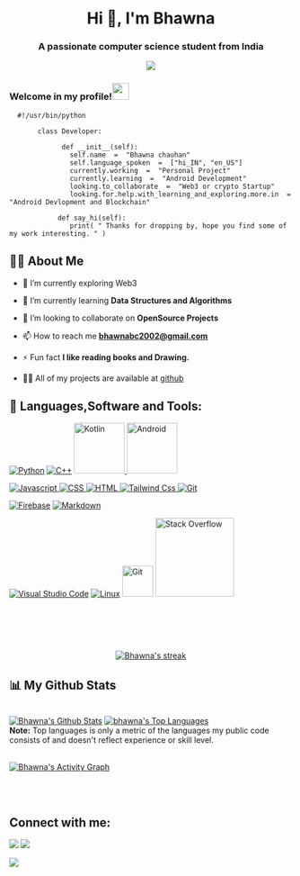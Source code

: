 <h1 align="center">Hi 👋, I'm Bhawna</h1>
<h3 align="center">A passionate computer science student from India</h3>

<p align="center">
  <img src="https://komarev.com/ghpvc/?username=vivek9patel&color=blueviolet&style=flat">
</p>

<h3> 
     Welcome in my profile!<img src="https://emojis.slackmojis.com/emojis/images/1531849430/4246/blob-sunglasses.gif?1531849430" width="30" />
</h3>

<p>

      #!/usr/bin/python

           class Developer:

                 def __init__(self):
                   self.name  =  "Bhawna chauhan"
                   self.language_spoken  =  ["hi_IN", "en_US"]
                   currently.working  =  "Personal Project"
                   currently.learning  =  "Android Development"
                   looking.to_collaborate  =  "Web3 or crypto Startup"
                   looking.for.help.with_learning_and_exploring.more.in  =  "Android Devlopment and Blockchain"
        
                def say_hi(self):
                   print( " Thanks for dropping by, hope you find some of my work interesting. " )


</p>


<!--
----------------------------------------------------
-->
## 🙋‍♂️ About Me

- 🔭 I’m currently exploring Web3

- 🌱 I’m currently learning **Data Structures and Algorithms**

- 👯 I’m looking to collaborate on **OpenSource Projects**

- 📫 How to reach me **bhawnabc2002@gmail.com**

- ⚡ Fun fact **I like reading books and Drawing.**

- 👨‍💻 All of my projects are available at [github](https://github.com/Bhawna1203?tab=repositories)


## 🚀 Languages,Software and Tools:

<p>

<a href="#"><img alt="Python" src="http://img.shields.io/badge/-Python-3776AB?style=for-the-badge&logo=python&logoColor=ffffff"></a>
<a href="#"><img alt="C++" src="https://img.shields.io/badge/C%2B%2B-00599C?style=for-the-badge&logo=c%2B%2B&logoColor=white"></a>
<a href="#"><img alt="Kotlin" src="https://img.shields.io/badge/Kotlin-0095D5?&style=for-the-badge&logo=kotlin&logoColor=white" width="90" >
<a href="#"><img alt="Android" src="https://img.shields.io/badge/Android-3DDC84?style=for-the-badge&logo=android&logoColor=white" width="90" ></a><br>

<a href="#"><img alt="Javascript" src="https://img.shields.io/badge/-JavaScript-%23F7DF1C?style=for-the-badge&logo=javascript&logoColor=000000&labelColor=%23F7DF1C&color=%23FFCE5A">
<a href="#"><img alt="CSS" src="https://img.shields.io/badge/-CSS3-%231572B6?style=for-the-badge&logo=css3">
<a href="#"><img alt="HTML" src="https://img.shields.io/badge/-HTML5-%23E44D27?style=for-the-badge&logo=html5&logoColor=ffffff">
<a href="#"><img alt="Tailwind Css" src="https://img.shields.io/badge/Tailwind_CSS-38B2AC?style=for-the-badge&logo=tailwind-css&logoColor=white">
<a href="#"><img alt="Git" src="https://img.shields.io/badge/-Git-%23F05032?style=for-the-badge&logo=git&logoColor=%23ffffff">
  <br>
     
<a href="#"><img alt="Firebase" src="https://img.shields.io/badge/-Firebase-FFCA28?style=for-the-badge&logo=firebase&logoColor=ffffff"></a>
<a href="#"><img alt="Markdown" src="https://img.shields.io/badge/Markdown-000000?style=for-the-badge&logo=markdown&logoColor=white"></a>
  <br>
  
  <a href="#"><img alt="Visual Studio Code" src="http://img.shields.io/badge/-VS%20Code-007ACC?style=for-the-badge&logo=visual-studio-code&logoColor=ffffff"></a>
<a href="#"><img alt="Linux" src="http://img.shields.io/badge/-Linux-0078D6?style=for-the-badge&logo=linux&logoColor=ffffff" ></a>
<a href="#"><img alt="Git" src="https://img.shields.io/badge/Git-F05033.svg?logo=git&logoColor=white" width="55"></a>
<a href="#"><img alt="Stack Overflow" src="https://img.shields.io/badge/-Stack%20Overflow-FE7A16?logo=stack-overflow&logoColor=white" width="140"></a>
</p>

</p>     

<p>


<br />
<br>
</p>


<br/>

<p align="center">
    <a href="https://github.com/Bhawna1203/github-readme-streak-stats">
        <img title="🔥 Get streak stats for your profile at git.io/streak-stats" alt="Bhawna's streak" src="https://github-readme-streak-stats.herokuapp.com/?user=Bhawna1203&theme=black-ice&hide_border=true&stroke=0000&background=060A0CD0"/>
    </a>
</p>

## 📊 My Github Stats

  <br/>
    <a href="https://github.com/Bhawna1203/github-readme-stats"><img alt="Bhawna's Github Stats" src="https://github-readme-stats.vercel.app/api?username=Bhawna1203&show_icons=true&count_private=true&theme=react&hide_border=true&bg_color=0D1117" /></a>
  <a href="https://github.com/Bhawna1203/github-readme-stats"><img alt="bhawna's Top Languages" src="https://github-readme-stats.vercel.app/api/top-langs/?username=Bhawna1203&langs_count=8&count_private=true&layout=compact&theme=react&hide_border=true&bg_color=0D1117" /></a>
  <br/>
  <b>Note:</b> Top languages is only a metric of the languages my public code consists of and doesn't reflect experience or skill level.


<br/>
<br/>

<a href="https://github.com/Bhawna1203/github-readme-activity-graph"><img alt="Bhawna's Activity Graph" src="https://activity-graph.herokuapp.com/graph?username=Bhawna1203&bg_color=0D1117&color=5BCDEC&line=5BCDEC&point=FFFFFF&hide_border=true" /></a>

<br/>
<br/>

## Connect with me:
<p align="left">

<a href = "https://www.linkedin.com/in/bhawna-chauhan-00a32a200/"><img src="https://img.shields.io/badge/-bhawnaChauhan-0077B5?style=flat&logo=Linkedin&logoColor=white" /></a>
<a href="mailto:bhawnabc2002@gmail.com"><img src="https://img.shields.io/badge/-bhawnabc2002@gmail.com-D14836?style=flat&logo=Gmail&logoColor=white"/></a>


<a href = "https://twitter.com/BhawnaC18275984?t=CvNYst1mt3205EcytAjLbA&s=09"><img src="https://img.shields.io/badge/-@bhawnaChauhan-1877F2?style=flat&logo=Twitter&logoColor=white"/></a>

</p>

